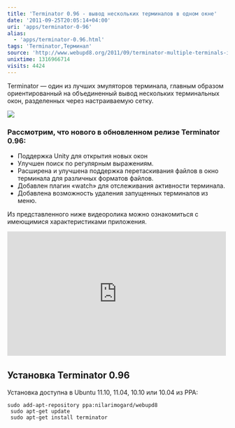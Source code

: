 ```yaml
---
title: 'Terminator 0.96 - вывод нескольких терминалов в одном окне'
date: '2011-09-25T20:05:14+04:00'
uri: 'apps/terminator-0-96'
alias: 
  - 'apps/terminator-0.96.html'
tags: 'Terminator,Терминал'
source: 'http://www.webupd8.org/2011/09/terminator-multiple-terminals-in-same.html'
unixtime: 1316966714
visits: 4424
---
```

Terminator — один из лучших эмуляторов терминала, главным образом ориентированный на объединенный вывод нескольких терминальных окон, разделенных через настраиваемую сетку.

[![](img/2011/09/25/20-00/terminator-6181284149-o.jpg)](img/2011/09/25/20-00/terminator-6181284149-o.jpg)

### Рассмотрим, что нового в обновленном релизе Terminator 0.96:

*   Поддержка Unity для открытия новых окон
*   Улучшен поиск по регулярным выражениям.
*   Расширена и улучшена поддержка перетаскивания файлов в окно терминала для различных форматов файлов.
*   Добавлен плагин «watch» для отслеживания активности терминала.
*   Добавлена возможность удаления запущенных терминалов из меню.

Из представленного ниже видеоролика можно ознакомиться с имеющимися характеристиками приложения.

<iframe width="500" height="284" src="http://www.youtube.com/embed/K5JWLlh5IKc" frameborder="0" allowfullscreen=""></iframe> 

## Установка Terminator 0.96

Установка доступна в Ubuntu 11.10, 11.04, 10.10 или 10.04 из PPA:

```
sudo add-apt-repository ppa:nilarimogard/webupd8
 sudo apt-get update
 sudo apt-get install terminator
```
